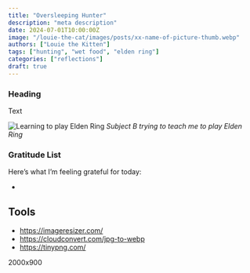 ```yaml
---
title: "Oversleeping Hunter"
description: "meta description"
date: 2024-07-01T10:00:00Z
image: "/louie-the-cat/images/posts/xx-name-of-picture-thumb.webp"
authors: ["Louie the Kitten"]
tags: ["hunting", "wet food", "elden ring"]
categories: ["reflections"]
draft: true
---
```


### Heading

Text

![Learning to play Elden Ring](/louie-the-cat/images/posts/04-elden-ring-min.webp)
*Subject B trying to teach me to play Elden Ring*

### Gratitude List

Here’s what I’m feeling grateful for today:

* 

## Tools

* https://imageresizer.com/
* https://cloudconvert.com/jpg-to-webp
* https://tinypng.com/

<!-- Thumbnail Size -->

2000x900